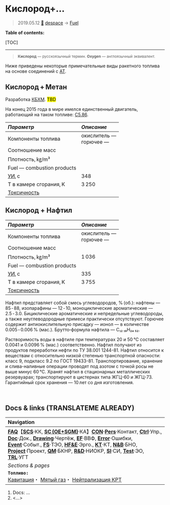 # Кислород+…
> 2019.05.12 [🚀](../index/index.md) [despace](index.md) → [Fuel](ps.md)

**Table of contents:**

[TOC]

---

> <small>**Кислород** — русскоязычный термин. **Oxygen** — англоязычный эквивалент.</small>

Ниже приведены некоторые примечательные виды ракетного топлива на основе соединений с [АТ](nto.md).



## Кислород + Метан
Разработка [КБХМ](contact/kbhm.md). <mark>TBD</mark>

На конец 2015 года в мире имелся единственный двигатель, работающий на таком топливе: [С5.86](engine_lst.md).

|*Параметр*|*Описание*|
|:-|:-|
|Компоненты топлива|окислитель — <br> горючее —|
|Соотношение масс| |
|Плотность, ㎏/m³| |
|Fuel — combustion products| |
|[УИ](ps.md), с|348|
|Т в камере сгорания, K|3 250|
|[Токсичность](nfpa_704.md)| |



## Кислород + Нафтил

|*Параметр*|*Описание*|
|:-|:-|
|Компоненты топлива|окислитель — <br> горючее —|
|Соотношение масс| |
|Плотность, ㎏/m³|1 036|
|Fuel — combustion products| |
|[УИ](ps.md), с|335|
|Т в камере сгорания, K|3 755|
|[Токсичность](nfpa_704.md)| |

Нафтил представляет собой смесь углеводородов, % (об.): нафтены — 85 ‑ 88, изопарафины — 12 ‑ 10, моноциклические ароматические — 2.5 ‑ 3.0. Бициклические ароматические и непредельные углеводороды, а также неуглеводородные примеси практически отсутствуют. Горючее содержит антиокислительную присадку — ионол — в количестве 0.005 ‑ 0.006 % (мас.). Брутто‑формула нафтила — С₁₂ ₁₉Н₂₄ ₅₂.

Растворимость воды в нафтиле при температурах 20 и 50 ℃ составляет 0.0041 и 0.0096 % (мас.) соответственно. Нафтил получают из продуктов переработки нефти по ТУ 38.001 1244-81. Нафтил относится к веществам с относительно низкой степенью транспортной опасности: класс 9, подкласс 9.2 по ГОСТ 19433-81. Транспортирование, хранение и слива-наливные операции проводят под азотом с точкой росы не выше минус 60 ℃. Хранят нафтил в стационарных металлических резервуарах; транспортируют в цистернах типа ЖГЦ-60 и ЖГЦ-73. Гарантийный срок хранения — 10 лет со дня изготовления.



<p style="page-break-after:always"> </p>

## Docs & links (TRANSLATEME ALREADY)
|Navigation|
|:-|
|**[FAQ](faq.md)**【**[SCS](scs.md)**·КК, **[SC (OE+SGM)](sc.md)**·КА】**[CON](contact.md)·[Pers](person.md)**·Контакт, **[Ctrl](control.md)**·Упр., **[Doc](doc.md)**·Док., **[Drawing](drawing.md)**·Чертёж, **[EF](ef.md)**·ВВФ, **[Error](error.md)**·Ошибки, **[Event](event.md)**·Событ., **[FS](fs.md)**·ТЭО, **[HF&E](hfe.md)**·Эрго., **[KT](kt.md)**·КТ, **[N&B](nnb.md)**·БНО, **[Project](project.md)**·Проект, **[QM](qm.md)**·БКНР, **[R&D](rnd.md)**·НИОКР, **[SI](si.md)**·СИ, **[Test](test.md)**·ЭО, **[TRL](trl.md)**·УГТ|
|*Sections & pages*|
|**`Топливо:`**<br> [Кавитация](cavitation.md)・ [Мятый газ](exhsteam.md)・ [Нейтрализация КРТ](нейтрализация_крт.md)|

   1. Docs: …
   1. <…>
